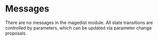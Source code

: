 <!--
order: 3
-->

# Messages

There are no messages in the magedist module. All state transitions are controlled by parameters, which can be updated via parameter change proposals.
